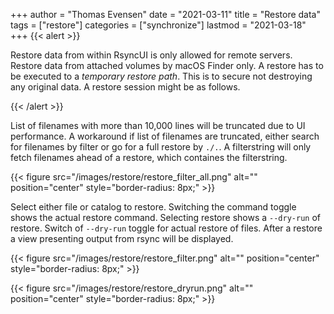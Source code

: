 +++
author = "Thomas Evensen"
date = "2021-03-11"
title =  "Restore data"
tags = ["restore"]
categories = ["synchronize"]
lastmod = "2021-03-18"
+++
{{< alert >}}

Restore data from within RsyncUI is only allowed for remote servers. Restore data from attached volumes by macOS Finder only.
A restore has to be executed to a *temporary restore path*. This is to secure not destroying any original data. A restore session might be as follows.

{{< /alert >}}

List of filenames with more than 10,000 lines will be truncated due to UI performance.  A workaround if list of filenames are truncated, either search for filenames by filter or go for a full restore by `./.`. A filterstring will only fetch filenames ahead of a restore, which containes the filterstring.

{{< figure src="/images/restore/restore_filter_all.png" alt="" position="center" style="border-radius: 8px;" >}}

Select either file or catalog to restore.  Switching the command toggle shows the actual restore command. Selecting restore shows a `--dry-run` of restore. Switch of `--dry-run` toggle for actual restore of files. After a restore a view presenting output from rsync will be displayed.

{{< figure src="/images/restore/restore_filter.png" alt="" position="center" style="border-radius: 8px;" >}}

{{< figure src="/images/restore/restore_dryrun.png" alt="" position="center" style="border-radius: 8px;" >}}
